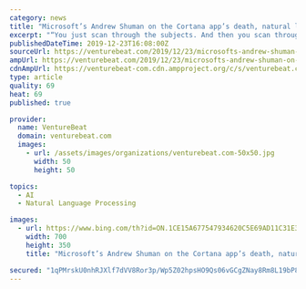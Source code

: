 ```yaml
---
category: news
title: "Microsoft’s Andrew Shuman on the Cortana app’s death, natural language, and Alexa"
excerpt: "“You just scan through the subjects. And then you scan through who sent it. And we had to do a lot of natural language processing work so that we can read them intelligently and summarize the state of affairs.” Unlike screen readers, which simply read out every single piece of text on the screen, Outlook’s voice mode and the Play My ..."
publishedDateTime: 2019-12-23T16:08:00Z
sourceUrl: https://venturebeat.com/2019/12/23/microsofts-andrew-shuman-on-the-cortana-apps-death-natural-language-and-alexa/
ampUrl: https://venturebeat.com/2019/12/23/microsofts-andrew-shuman-on-the-cortana-apps-death-natural-language-and-alexa/amp/
cdnAmpUrl: https://venturebeat-com.cdn.ampproject.org/c/s/venturebeat.com/2019/12/23/microsofts-andrew-shuman-on-the-cortana-apps-death-natural-language-and-alexa/amp/
type: article
quality: 69
heat: 69
published: true

provider:
  name: VentureBeat
  domain: venturebeat.com
  images:
    - url: /assets/images/organizations/venturebeat.com-50x50.jpg
      width: 50
      height: 50

topics:
  - AI
  - Natural Language Processing

images:
  - url: https://www.bing.com/th?id=ON.1CE15A677547934620C5E69AD11C31E3
    width: 700
    height: 350
    title: "Microsoft’s Andrew Shuman on the Cortana app’s death, natural language, and Alexa"

secured: "1qPMrskU0nhRJXlf7dVV8Ror3p/Wp5Z02hpsHO9Qs06vGCgZNay8Rm8L19bP82Y8pYEzE9pJv/tg1EaZTrvxAWee/HbwBiwHdLQIZxvXUJ549EXwmIhRIL5YhYebh1yejkqopmPorwqlaWc8H2nqPAZz1bYHRlO9WyEniO8/IUriPbcj7J3XhvPXvH9V11Y7cbcum7lYy9JArw+pg4ldMNBqeSn08jnytez9nZ9+nhRLySfLKpKuwxpLECr7+ICgta6y5E20t3h2FvirGFLtJw==;yyVFpYQujot/8RZq1BY8Wg=="
---
```


